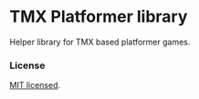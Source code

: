 TMX Platformer library
======================
Helper library for TMX based platformer games.

### License

[MIT licensed](./LICENSE).

